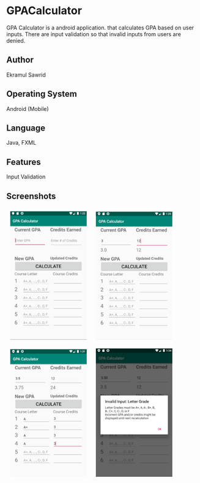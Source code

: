 # GPACalculator

GPA Calculator is a android application. that calculates GPA based on user inputs. There are input validation so that invalid inputs from users are denied.

## Author

Ekramul Sawrid

## Operating System

Android (Mobile)

## Language

Java, FXML

## Features

Input Validation

## Screenshots

[<img src="/readme/GPA Calculator img001.PNG" width="200" hspace="10" vspace="10">](/readme/GPA%20Calculator%20img001.PNG)
[<img src="/readme/GPA Calculator img002.PNG" width="200" hspace="10" vspace="10">](/readme/GPA%20Calculator%20img002.PNG)
[<img src="/readme/GPA Calculator img003.PNG" width="200" hspace="10" vspace="10">](/readme/GPA%20Calculator%20img003.PNG)
[<img src="/readme/GPA Calculator img004.PNG" width="200" hspace="10" vspace="10">](/readme/GPA%20Calculator%20img004.PNG)


